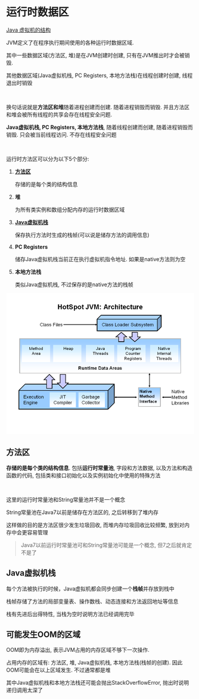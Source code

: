 # 运行时数据区

[Java 虚拟机的结构](https://docs.oracle.com/javase/specs/jvms/se17/html/jvms-2.html)

JVM定义了在程序执行期间使用的各种运行时数据区域.

其中一些数据区域(方法区, 堆)是在JVM创建时创建, 只有在JVM推出时才会被销毁. 

其他数据区域(Java虚拟机栈, PC Registers, 本地方法栈)在线程创建时创建, 线程退出时销毁

​		

换句话说就是**方法区和堆**随着进程创建而创建. 随着进程销毁而销毁. 并且方法区和堆会被所有线程的共享会存在线程安全问题.

**Java虚拟机栈, PC Registers, 本地方法栈**, 随着线程创建而创建, 随着进程销毁而销毁. 只会被当前线程访问. 不存在线程安全问题

​		

运行时方法区可以分为以下5个部分:

1. [**方法区**](#方法区)

   存储的是每个类的结构信息

2. **堆**

   为所有类实例和数组分配内存的运行时数据区域

3. [**Java虚拟机栈**](#Java虚拟机栈)

   保存执行方法时生成的栈帧(可以说是储存方法的调用信息)

4. **PC Registers**

   储存Java虚拟机栈当前正在执行虚拟机指令地址. 如果是native方法则为空

5. **本地方法栈**

   类似Java虚拟机栈, 不过保存的是native方法的栈帧

![HotSpot架构图](%E8%BF%90%E8%A1%8C%E6%97%B6%E6%95%B0%E6%8D%AE%E5%8C%BA.assets/Slide1.png)

## 方法区

**存储的是每个类的结构信息**. 包括**运行时常量池**, 字段和方法数据, 以及方法和构造函数的代码, 包括类和接口初始化以及实例初始化中使用的特殊方法

​		

这里的运行时常量池和String常量池并不是一个概念

String常量池在Java7以前是储存在方法区的, 之后转移到了堆内存

这样做的目的是方法区很少发生垃圾回收, 而堆内存垃圾回收比较频繁, 放到对内存中会更容易管理

> Java7以前运行时常量池可和String常量池可能是一个概念, 但7之后就肯定不是了



## Java虚拟机栈

每个方法被执行的时候，Java虚拟机都会同步创建一个**栈帧**并存放到栈中

栈帧存储了方法的局部变量表、操作数栈、动态连接和方法返回地址等信息

栈有先进后出得特性, 当栈为空时说明方法已经调用完毕



## 可能发生OOM的区域

OOM即为内存溢出, 表示JVM占用的内存区域不够下一次操作.

占用内存的区域有: 方法区, 堆, Java虚拟机栈, 本地方法栈(栈帧的创建). 因此OOM可能会在以上区域发生. 不过通常都是堆

其中Java虚拟机栈和本地方法栈还可能会抛出StackOverflowError, 抛出时说明递归调用太深了